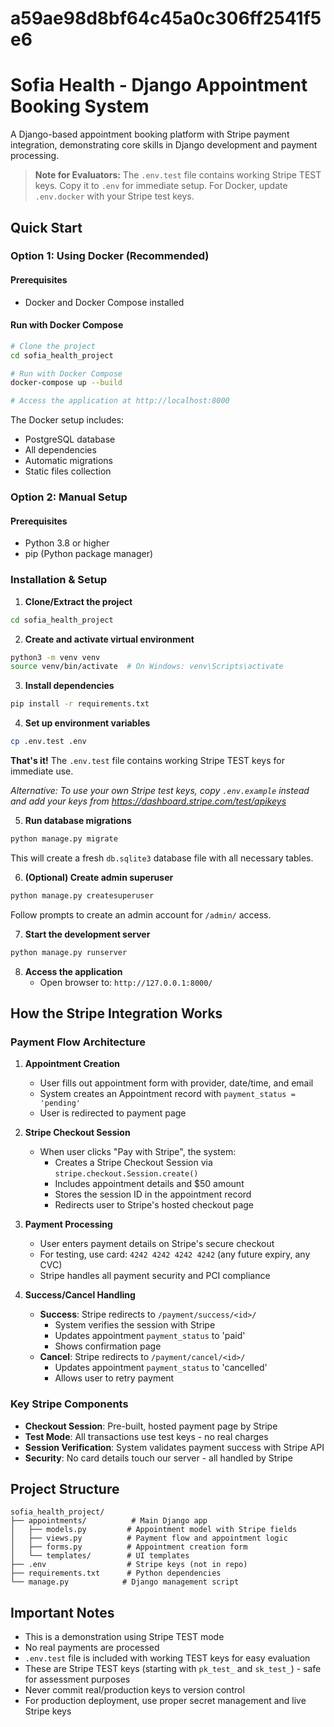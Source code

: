 # a59ae98d8bf64c45a0c306ff2541f5e6

# Sofia Health - Django Appointment Booking System

A Django-based appointment booking platform with Stripe payment integration, demonstrating core skills in Django development and payment processing.

> **Note for Evaluators:** The `.env.test` file contains working Stripe TEST keys. Copy it to `.env` for immediate setup. For Docker, update `.env.docker` with your Stripe test keys.

## Quick Start

### Option 1: Using Docker (Recommended)

#### Prerequisites
- Docker and Docker Compose installed

#### Run with Docker Compose
```bash
# Clone the project
cd sofia_health_project

# Run with Docker Compose
docker-compose up --build

# Access the application at http://localhost:8000
```

The Docker setup includes:
- PostgreSQL database
- All dependencies
- Automatic migrations
- Static files collection

### Option 2: Manual Setup

#### Prerequisites
- Python 3.8 or higher
- pip (Python package manager)

### Installation & Setup

1. **Clone/Extract the project**
```bash
cd sofia_health_project
```

2. **Create and activate virtual environment**
```bash
python3 -m venv venv
source venv/bin/activate  # On Windows: venv\Scripts\activate
```

3. **Install dependencies**
```bash
pip install -r requirements.txt
```

4. **Set up environment variables**
```bash
cp .env.test .env
```
 **That's it!** The `.env.test` file contains working Stripe TEST keys for immediate use.

*Alternative: To use your own Stripe test keys, copy `.env.example` instead and add your keys from https://dashboard.stripe.com/test/apikeys*

5. **Run database migrations**
```bash
python manage.py migrate
```
This will create a fresh `db.sqlite3` database file with all necessary tables.

6. **(Optional) Create admin superuser**
```bash
python manage.py createsuperuser
```
Follow prompts to create an admin account for `/admin/` access.

7. **Start the development server**
```bash
python manage.py runserver
```

8. **Access the application**
   - Open browser to: `http://127.0.0.1:8000/`

## How the Stripe Integration Works

### Payment Flow Architecture

1. **Appointment Creation**
   - User fills out appointment form with provider, date/time, and email
   - System creates an Appointment record with `payment_status = 'pending'`
   - User is redirected to payment page

2. **Stripe Checkout Session**
   - When user clicks "Pay with Stripe", the system:
     - Creates a Stripe Checkout Session via `stripe.checkout.Session.create()`
     - Includes appointment details and $50 amount
     - Stores the session ID in the appointment record
     - Redirects user to Stripe's hosted checkout page

3. **Payment Processing**
   - User enters payment details on Stripe's secure checkout
   - For testing, use card: `4242 4242 4242 4242` (any future expiry, any CVC)
   - Stripe handles all payment security and PCI compliance

4. **Success/Cancel Handling**
   - **Success**: Stripe redirects to `/payment/success/<id>/`
     - System verifies the session with Stripe
     - Updates appointment `payment_status` to 'paid'
     - Shows confirmation page
   - **Cancel**: Stripe redirects to `/payment/cancel/<id>/`
     - Updates appointment `payment_status` to 'cancelled'
     - Allows user to retry payment

### Key Stripe Components

- **Checkout Session**: Pre-built, hosted payment page by Stripe
- **Test Mode**: All transactions use test keys - no real charges
- **Session Verification**: System validates payment success with Stripe API
- **Security**: No card details touch our server - all handled by Stripe

## Project Structure

```
sofia_health_project/
├── appointments/          # Main Django app
│   ├── models.py         # Appointment model with Stripe fields
│   ├── views.py          # Payment flow and appointment logic
│   ├── forms.py          # Appointment creation form
│   └── templates/        # UI templates
├── .env                  # Stripe keys (not in repo)
├── requirements.txt      # Python dependencies
└── manage.py            # Django management script
```

## Important Notes

- This is a demonstration using Stripe TEST mode
- No real payments are processed
- `.env.test` file is included with working TEST keys for easy evaluation
- These are Stripe TEST keys (starting with `pk_test_` and `sk_test_`) - safe for assessment purposes
- Never commit real/production keys to version control
- For production deployment, use proper secret management and live Stripe keys
